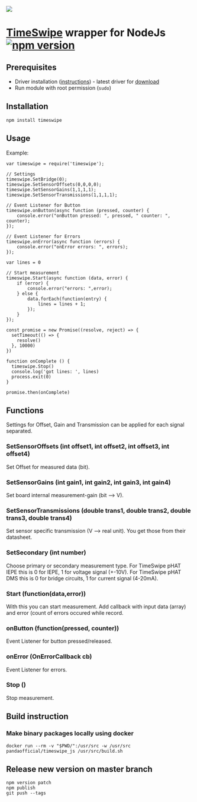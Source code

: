 ![](https://github.com/iluxa/TimeSwipe.js-1/workflows/Workflow/badge.svg)

# [TimeSwipe](https://github.com/panda-official/TimeSwipe) wrapper for NodeJs [![npm version](https://badge.fury.io/js/timeswipe.svg)](https://badge.fury.io/js/timeswipe)

## Prerequisites
- Driver installation ([instructions](https://github.com/panda-official/TimeSwipe/tree/master/driver)) - latest driver for [download](https://github.com/panda-official/TimeSwipe/releases)
- Run module with root permission (`sudo`)

## Installation
```
npm install timeswipe
```

## Usage
Example:
```
var timeswipe = require('timeswipe');

// Settings
timeswipe.SetBridge(0);
timeswipe.SetSensorOffsets(0,0,0,0);
timeswipe.SetSensorGains(1,1,1,1);
timeswipe.SetSensorTransmissions(1,1,1,1);

// Event Listener for Button
timeswipe.onButton(async function (pressed, counter) {
    console.error("onButton pressed: ", pressed, " counter: ", counter);
});

// Event Listener for Errors
timeswipe.onError(async function (errors) {
    console.error("onError errors: ", errors);
});

var lines = 0

// Start measurement
timeswipe.Start(async function (data, error) {
    if (error) {
        console.error("errors: ",error);
    } else {
        data.forEach(function(entry) {
            lines = lines + 1;
        });
    }
});

const promise = new Promise((resolve, reject) => {
  setTimeout(() => {
    resolve()
  }, 10000)
})

function onComplete () {
  timeswipe.Stop()
  console.log('got lines: ', lines)
  process.exit(0)
}

promise.then(onComplete)
```

## Functions

Settings for Offset, Gain and Transmission can be applied for each signal separated.

### SetSensorOffsets (int offset1, int offset2, int offset3, int offset4)
Set Offset for measured data (bit).
 
### SetSensorGains (int gain1, int gain2, int gain3, int gain4)
Set board internal measurement-gain (bit --> V).
 
### SetSensorTransmissions (double trans1, double trans2, double trans3, double trans4)
Set sensor specific transmission (V --> real unit). You get those from their datasheet.
 
### SetSecondary (int number)
Choose primary or secondary measurement type. 
For TimeSwipe pHAT IEPE this is 0 for IEPE, 1 for voltage signal (+-10V).
For TimeSwipe pHAT DMS this is 0 for bridge circuits, 1 for current signal (4-20mA).
 
### Start (function(data,error))
With this you can start measurement. Add callback with input data (array) and error (count of errors occured while record.
 
### onButton (function(pressed, counter))
Event Listener for button pressed/released.
 
### onError (OnErrorCallback cb)
Event Listener for errors.
 
### Stop ()
Stop measurement.


## Build instruction

### Make binary packages locally using docker
```
docker run --rm -v "$PWD/":/usr/src -w /usr/src pandaofficial/timeswipe_js /usr/src/build.sh
```

## Release new version on master branch
```
npm version patch
npm publish
git push --tags
```
